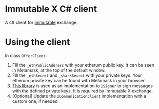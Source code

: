 # Immutable X C# client
A c# client for [immutable](https://www.immutable.com/) exchange.

# Using the client
In class `OfferClient`:

1. Fill the `_ethPublicAddress` with your etherum public key. It can be seen in Metamask, at the top of the default window.
2. Fill the `_ethSecret` and `_starkSecret` with your private keys. Your etherum private key can be found with Metamask in your browser.
3. [This library](https://www.immutabletools.online/) is used as an implementation to `ISigner` to sign messages with the defined private keys. It is required by Immutable X exchange.
4. [Optional] Update the `ICommunicationClient` implementation with a custom one, if needed
